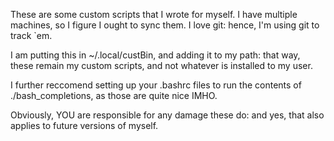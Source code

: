 These are some custom scripts that I wrote for myself.  I have multiple machines,
so I figure I ought to sync them.  I love git: hence, I'm using git to track `em.

I am putting this in ~/.local/custBin, and adding it to my path: that way, these
remain my custom scripts, and not whatever is installed to my user.

I further reccomend setting up your .bashrc files to run the contents of
./bash_completions, as those are quite nice IMHO.

Obviously, YOU are responsible for any damage these do: and yes, that also applies
to future versions of myself.
